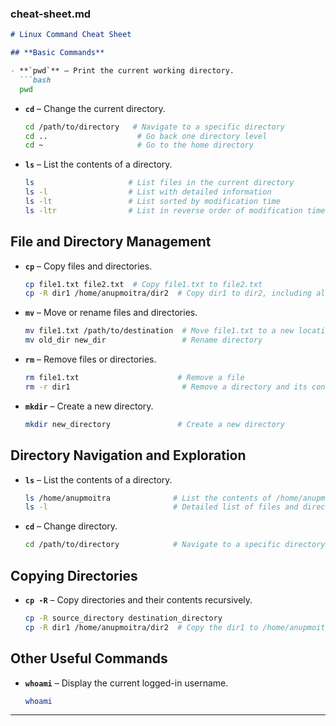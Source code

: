 ### **cheat-sheet.md**

```markdown
# Linux Command Cheat Sheet

## **Basic Commands**

- **`pwd`** – Print the current working directory.
  ```bash
  pwd
  ```

- **`cd`** – Change the current directory.
  ```bash
  cd /path/to/directory   # Navigate to a specific directory
  cd ..                    # Go back one directory level
  cd ~                     # Go to the home directory
  ```

- **`ls`** – List the contents of a directory.
  ```bash
  ls                     # List files in the current directory
  ls -l                  # List with detailed information
  ls -lt                 # List sorted by modification time
  ls -ltr                # List in reverse order of modification time
  ```

## **File and Directory Management**

- **`cp`** – Copy files and directories.
  ```bash
  cp file1.txt file2.txt  # Copy file1.txt to file2.txt
  cp -R dir1 /home/anupmoitra/dir2  # Copy dir1 to dir2, including all subdirectories and files
  ```

- **`mv`** – Move or rename files and directories.
  ```bash
  mv file1.txt /path/to/destination  # Move file1.txt to a new location
  mv old_dir new_dir                 # Rename directory
  ```

- **`rm`** – Remove files or directories.
  ```bash
  rm file1.txt                      # Remove a file
  rm -r dir1                         # Remove a directory and its contents
  ```

- **`mkdir`** – Create a new directory.
  ```bash
  mkdir new_directory               # Create a new directory
  ```

## **Directory Navigation and Exploration**

- **`ls`** – List the contents of a directory.
  ```bash
  ls /home/anupmoitra              # List the contents of /home/anupmoitra
  ls -l                            # Detailed list of files and directories
  ```

- **`cd`** – Change directory.
  ```bash
  cd /path/to/directory            # Navigate to a specific directory
  ```

## **Copying Directories**

- **`cp -R`** – Copy directories and their contents recursively.
  ```bash
  cp -R source_directory destination_directory
  cp -R dir1 /home/anupmoitra/dir2  # Copy the dir1 to /home/anupmoitra/dir2
  ```

## **Other Useful Commands**

- **`whoami`** – Display the current logged-in username.
  ```bash
  whoami
  ```

---
